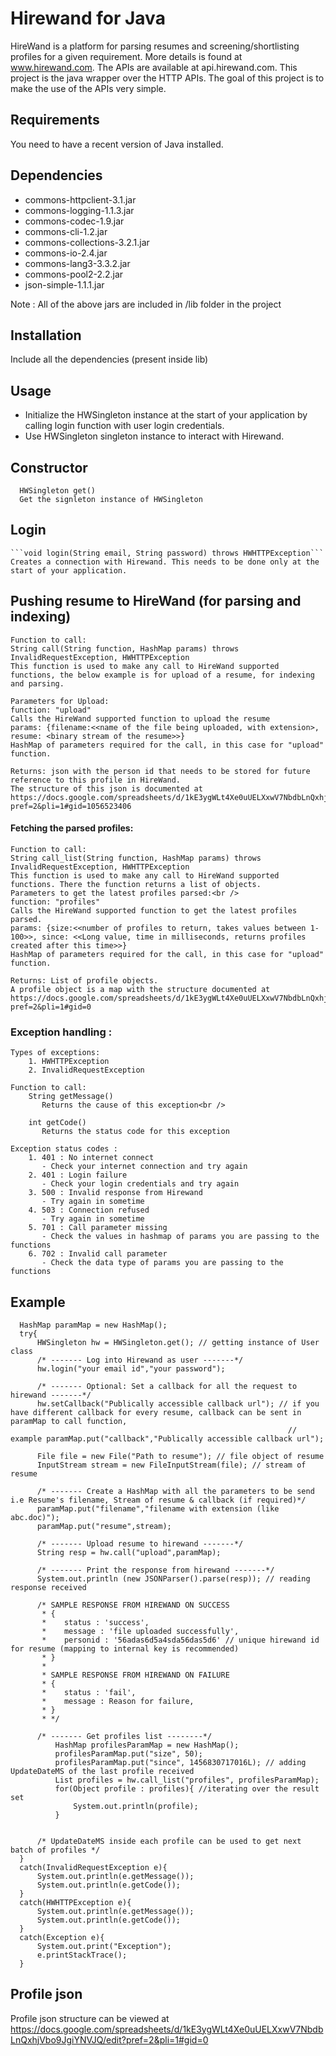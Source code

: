 # Hirewand for Java
HireWand is a platform for parsing resumes and screening/shortlisting profiles for a given requirement. More details is found at www.hirewand.com. The APIs are available at api.hirewand.com. This project is the java wrapper over the HTTP APIs. The goal of this project is to make the use of the APIs very simple.

## Requirements
You need to have a recent version of Java installed. 

## Dependencies
  - commons-httpclient-3.1.jar
  - commons-logging-1.1.3.jar
  - commons-codec-1.9.jar
  - commons-cli-1.2.jar
  - commons-collections-3.2.1.jar
  - commons-io-2.4.jar
  - commons-lang3-3.3.2.jar
  - commons-pool2-2.2.jar
  - json-simple-1.1.1.jar

Note : All of the above jars are included in /lib folder in the project

## Installation
Include all the dependencies (present inside lib)

## Usage
 - Initialize the HWSingleton instance at the start of your application by calling login function with user login credentials.
 - Use HWSingleton singleton instance to interact with Hirewand. 

 ## Constructor
      HWSingleton get()
      Get the signleton instance of HWSingleton 

 ## Login
    ```void login(String email, String password) throws HWHTTPException```
    Creates a connection with Hirewand. This needs to be done only at the start of your application.

 ## Pushing resume to HireWand (for parsing and indexing)
    Function to call:
    String call(String function, HashMap params) throws InvalidRequestException, HWHTTPException
    This function is used to make any call to HireWand supported functions, the below example is for upload of a resume, for indexing and parsing.
    
    Parameters for Upload:
    function: "upload"
    Calls the HireWand supported function to upload the resume
    params: {filename:<<name of the file being uploaded, with extension>, resume: <binary stream of the resume>>}
    HashMap of parameters required for the call, in this case for "upload" function.
    
    Returns: json with the person id that needs to be stored for future reference to this profile in HireWand.
    The structure of this json is documented at https://docs.google.com/spreadsheets/d/1kE3ygWLt4Xe0uUELXxwV7NbdbLnQxhjVbo9JgiYNVJQ/edit?pref=2&pli=1#gid=1056523406

 #### Fetching the parsed profiles:
    Function to call:
    String call_list(String function, HashMap params) throws InvalidRequestException, HWHTTPException
    This function is used to make any call to HireWand supported functions. There the function returns a list of objects.
    Parameters to get the latest profiles parsed:<br />
    function: "profiles"
    Calls the HireWand supported function to get the latest profiles parsed.
    params: {size:<<number of profiles to return, takes values between 1-100>>, since: <<Long value, time in milliseconds, returns profiles created after this time>>}
    HashMap of parameters required for the call, in this case for "upload" function.

    Returns: List of profile objects.
    A profile object is a map with the structure documented at https://docs.google.com/spreadsheets/d/1kE3ygWLt4Xe0uUELXxwV7NbdbLnQxhjVbo9JgiYNVJQ/edit?pref=2&pli=1#gid=0

### Exception handling : 
    
    Types of exceptions:
    	1. HWHTTPException
    	2. InvalidRequestException

    Function to call:
    	String getMessage()
    	   Returns the cause of this exception<br />
    
    	int getCode()
    	   Returns the status code for this exception
    	
    Exception status codes :	
        1. 401 : No internet connect
           - Check your internet connection and try again
        2. 401 : Login failure
           - Check your login credentials and try again
    	3. 500 : Invalid response from Hirewand
    	   - Try again in sometime
    	4. 503 : Connection refused
       	   - Try again in sometime
    	5. 701 : Call parameter missing
    	   - Check the values in hashmap of params you are passing to the functions
    	6. 702 : Invalid call parameter
    	   - Check the data type of params you are passing to the functions
    
## Example

  ```
  	HashMap paramMap = new HashMap();
  	try{
		HWSingleton hw = HWSingleton.get(); // getting instance of User class
		/* ------- Log into Hirewand as user -------*/
		hw.login("your email id","your password");

		/* ------- Optional: Set a callback for all the request to hirewand -------*/
		hw.setCallback("Publically accessible callback url"); // if you have different callback for every resume, callback can be sent in paramMap to call function,
																// example paramMap.put("callback","Publically accessible callback url");
		
		File file = new File("Path to resume"); // file object of resume
		InputStream stream = new FileInputStream(file); // stream of resume
		
		/* ------- Create a HashMap with all the parameters to be send i.e Resume's filename, Stream of resume & callback (if required)*/
		paramMap.put("filename","filename with extension (like abc.doc)");
		paramMap.put("resume",stream);
		
		/* ------- Upload resume to hirewand -------*/
		String resp = hw.call("upload",paramMap);
		
		/* ------- Print the response from hirewand -------*/
		System.out.println (new JSONParser().parse(resp)); // reading response received
		
		/* SAMPLE RESPONSE FROM HIREWAND ON SUCCESS
		 * {
		 *    status : 'success',
		 *    message : 'file uploaded successfully',
		 *    personid : '56adas6d5a4sda56das5d6' // unique hirewand id for resume (mapping to internal key is recommended)
		 * }		 
		 * 
		 * SAMPLE RESPONSE FROM HIREWAND ON FAILURE
		 * {
		 *    status : 'fail',
		 *    message : Reason for failure,
		 * }	
		 * */
		
		/* ------- Get profiles list --------*/
			HashMap profilesParamMap = new HashMap();
			profilesParamMap.put("size", 50);
			profilesParamMap.put("since", 1456830717016L); // adding UpdateDateMS of the last profile received
			List profiles = hw.call_list("profiles", profilesParamMap);
			for(Object profile : profiles){ //iterating over the result set
				System.out.println(profile);
			}
		
		
		/* UpdateDateMS inside each profile can be used to get next batch of profiles */
	}
	catch(InvalidRequestException e){
		System.out.println(e.getMessage());
		System.out.println(e.getCode());
	}
	catch(HWHTTPException e){
		System.out.println(e.getMessage());
		System.out.println(e.getCode());
	}
	catch(Exception e){
		System.out.print("Exception");
		e.printStackTrace();
	}
  ```

## Profile json
Profile json structure can be viewed at https://docs.google.com/spreadsheets/d/1kE3ygWLt4Xe0uUELXxwV7NbdbLnQxhjVbo9JgiYNVJQ/edit?pref=2&pli=1#gid=0



